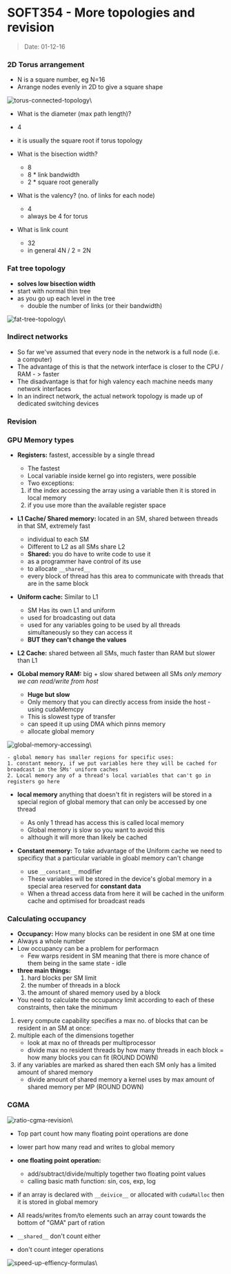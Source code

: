 # SOFT354 - More topologies and revision
> Date: 01-12-16

### 2D Torus arrangement

- N is a square number, eg N=16
- Arrange nodes evenly in 2D to give a square shape

![torus-connected-topology](img/torus-connected-topology.png)\

- What is the diameter (max path length)?
- 4 
- it is usually the square root if torus topology

- What is the bisection width?
    - 8
    - 8 * link bandwidth
    - 2 * square root generally

- What is the valency? (no. of links for each node)
    - 4
    - always be 4 for torus

- What is link count
    - 32
    - in general 4N / 2 = 2N

### Fat tree topology

- **solves low bisection width**
- start with normal thin tree
- as you go up each level in the tree
    - double the number of links (or their bandwidth)

![fat-tree-topology](img/fat-tree-topology.png)\

### Indirect networks

- So far we've assumed that every node in the network is a full node (i.e. a computer)
- The advantage of this is that the network interface is closer to the CPU / RAM  - > faster
- The disadvantage is that for high valency each machine needs many network interfaces
- In an indirect network, the actual network topology is made up of dedicated switching devices

### Revision

### GPU Memory types

- **Registers:** fastest, accessible by a single thread
    - The fastest
    - Local variable inside kernel go into registers, were possible
    - Two exceptions:
    1. if the index accessing the array using a variable then it is stored in local memory
    2. if you use more than the available register space

- **L1 Cache/ Shared memory:** located in an SM, shared between threads in that SM, extremely fast
    - individual to each SM
    - Different to L2 as all SMs share L2
    - **Shared:** you do have to write code to use it
    - as a programmer have control of its use
    - to allocate `__shared__`
    - every block of thread has this area to communicate with threads that are in the same block

- **Uniform cache:** Similar to L1 
    - SM Has its own L1 and uniform
    - used for broadcasting out data
    - used for any variables going to be used by all threads simultaneously so they can access it
    - **BUT they can't change the values**

- **L2 Cache:** shared between all SMs, much faster than RAM but slower than L1

- **GLobal memory RAM:** big + slow shared between all SMs _only memory we can read/write from host_
    - **Huge but slow**
    - Only memory that you can directly access from inside the host - using cudaMemcpy
    - This is slowest type of transfer
    - can speed it up using DMA which pinns memory
    - allocate global memory

![global-memory-accessing](img/global-memory-accessing.png)\

    - global memory has smaller regions for specific uses:
    1. constant memory, if we put variables here they will be cached for broadcast in the SMs' uniform caches
    2. Local memory any of a thread's local variables that can't go in registers go here

- **local memory** anything that doesn't fit in registers will be stored in a special region of global memory that can only be accessed by one thread
    - As only 1 thread has access this is called local memory
    - Global memory is slow so you want to avoid this
    - although it will more than likely be cached

- **Constant memory:** To take advantage of the Uniform cache we need to specificy that a particular variable in gloabl memory can't change
    - use `__constant__` modifier
    - These variables will be stored in the device's global memory in a special area reserved for **constant data**
    - When a thread access data from here it will be cached in the uniform cache and optimised for broadcast reads

### Calculating occupancy

- **Occupancy:** How many blocks can be resident in one SM at one time
- Always a whole number
- Low occupancy can be a problem for performacn
    - Few warps resident in SM meaning that there is more chance of them being in the same state - idle
- **three main things:**
    1. hard blocks per SM limit
    2. the number of threads in a block
    3. the amount of shared memory used by a block
- You need to calculate the occupancy limit according to each of these constraints, then take the minimum

1. every compute capability specifies a max no. of blocks that can be resident in an SM at once:
2. multiple each of the dimensions together
    - look at max no of threads per multiprocessor
    - divide max no resident threads by how many threads in each block = how many blocks you can fit (ROUND DOWN)
3. if any variables are marked as shared then each SM only has a limited amount of shared memory
    - divide amount of shared memory a kernel uses  by max amount of shared memory per MP (ROUND DOWN)

### CGMA

![ratio-cgma-revision](img/ratio-cgma-revision.png)\

- Top part count how many floating point operations are done
- lower part how many read and writes to global memory

- **one floating point operation:**
    - add/subtract/divide/multiply together two floating point values
    - calling basic math function: sin, cos, exp, log

- if an array is declared with `__deivice__` or allocated with `cudaMalloc` then it is stored in global memory
- All reads/writes from/to elements such an array count towards the bottom of "GMA" part of ration
- `__shared__` don't count either
- don't count integer operations


![speed-up-effiency-formulas](img/speed-up-effiency-formulas.png)\
